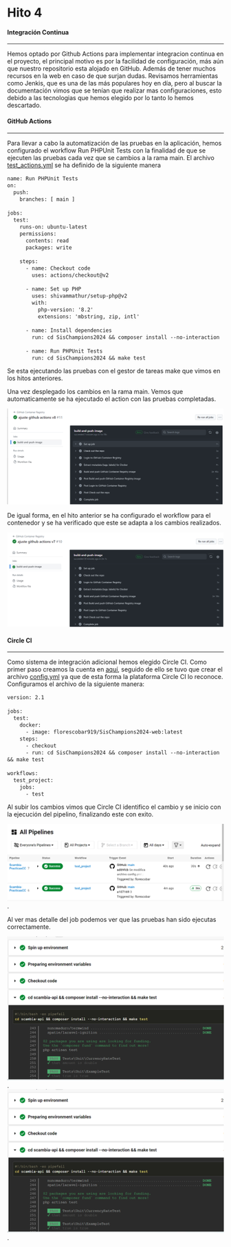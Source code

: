 # Hito 4

#### Integración Continua
------------

Hemos optado por Github Actions para implementar integracion continua en el proyecto, el principal motivo es por la facilidad de configuración, más aún que nuestro repositorio esta alojado en GitHub. Además de tener muchos recursos en la web en caso de que surjan dudas. Revisamos herramientas como Jenkis, que es una de las más populares hoy en día, pero al buscar la documentación vimos que se tenían que realizar mas configuraciones, esto debido a las tecnologias que hemos elegido por lo tanto lo hemos descartado.

#### GitHub Actions
------------

Para llevar a cabo la automatización de las pruebas en la aplicación, hemos configurado el workflow Run PHPUnit Tests con la finalidad de que se ejecuten las pruebas cada vez que se cambios a la rama main. El archivo [test_actions.yml](https://github.com/florescobar/Scambia-PracticasCC-UGR/blob/main/.github/workflows/test_actions.yml) se ha definido de la siguiente manera

```
name: Run PHPUnit Tests
on:
  push:
    branches: [ main ]

jobs:
  test:
    runs-on: ubuntu-latest
    permissions:
      contents: read
      packages: write

    steps:
      - name: Checkout code
        uses: actions/checkout@v2

      - name: Set up PHP
        uses: shivammathur/setup-php@v2
        with:
          php-version: '8.2'
          extensions: 'mbstring, zip, intl'

      - name: Install dependencies
        run: cd SisChampions2024 && composer install --no-interaction

      - name: Run PHPUnit Tests
        run: cd SisChampions2024 && make test
```

Se esta ejecutando las pruebas con el gestor de tareas make que vimos en los hitos anteriores.

Una vez desplegado los cambios en la rama main. Vemos que automaticamente se ha ejecutado el action con las pruebas completadas.

![](https://github.com/MigueTimberland/SisChampions2024/blob/main/Docs/hito4_1.png)

De igual forma, en el hito anterior se ha configurado el workflow para el contenedor y se ha verificado que este se adapta a los cambios realizados.

![](https://github.com/MigueTimberland/SisChampions2024/blob/main/Docs/hito4_2.png)


#### Circle CI
------------

Como sistema de integración adicional hemos elegido Circle CI. Como primer paso creamos la cuenta en [aquí](https://app.circleci.com/), seguido de ello se tuvo que crear el archivo [config.yml](https://github.com/florescobar/Scambia-PracticasCC-UGR/blob/main/.circleci/config.yml) ya que de esta forma la plataforma Circle CI lo reconoce. Configuramos el archivo de la siguiente manera:

```
version: 2.1

jobs:
  test:
    docker:
      - image: florescobar919/SisChampions2024-web:latest
    steps:
      - checkout
      - run: cd SisChampions2024 && composer install --no-interaction && make test

workflows:
  test_project:
    jobs:
      - test
```

Al subir los cambios vimos que Circle CI identifico el cambio y se inicio con la ejecución del pipelino, finalizando este con exito.

![](https://raw.githubusercontent.com/florescobar/Scambia-PracticasCC-UGR/main/docs/img/hito4_3.png).

Al ver mas detalle del job podemos ver que las pruebas han sido ejecutas correctamente.

![](https://raw.githubusercontent.com/florescobar/Scambia-PracticasCC-UGR/main/docs/img/hito4_4.png).
![](https://raw.githubusercontent.com/florescobar/Scambia-PracticasCC-UGR/main/docs/img/hito4_4.png).